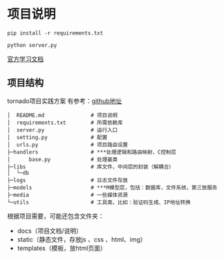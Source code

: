 # 项目说明

```
pip install -r requirements.txt

python server.py
```

[官方学习文档](https://www.osgeo.cn/tornado/index.html)

## 项目结构
tornado项目实践方案
有参考：[github地址](https://github.com/baqmxdsny/tornado_demo)

```
│  README.md               # 项目说明
│  requirements.txt        # 所需依赖库
│  server.py               # 运行入口
│  setting.py              # 配置
│  urls.py                 # 项目路由设置
├─handlers                 # ***处理逻辑和路由映射，C控制层
│      base.py             # 处理基类
├─libs                     # 库文件，中间层的封装（解耦合）
│  └─db
├─logs                     # 日志文件存放
├─models                   # ***M模型层，包括：数据库，文件系统，第三放服务
├─media                    # 一些媒体资源
└─utils                    # 工具类，比如：验证码生成、IP地址转换

```

根据项目需要，可能还包含文件夹：
+ docs（项目文档/说明）
+ static（静态文件，存放js 、css 、html、img）
+ templates（模板，放html页面）

